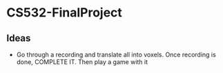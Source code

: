 # CS532-FinalProject
## Ideas
- Go through a recording and translate all into voxels. Once recording is done, COMPLETE IT. Then play a game with it